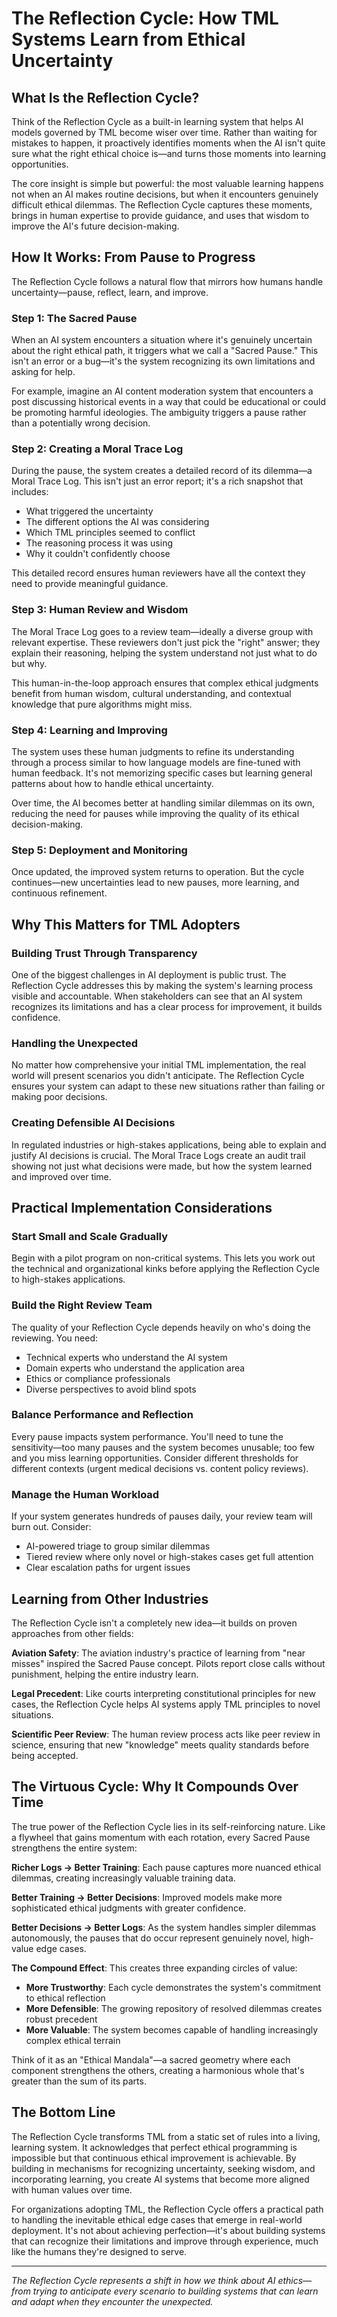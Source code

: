 # The Reflection Cycle: How TML Systems Learn from Ethical Uncertainty

## What Is the Reflection Cycle?

Think of the Reflection Cycle as a built-in learning system that helps AI models governed by TML become wiser over time. Rather than waiting for mistakes to happen, it proactively identifies moments when the AI isn't quite sure what the right ethical choice is—and turns those moments into learning opportunities.

The core insight is simple but powerful: the most valuable learning happens not when an AI makes routine decisions, but when it encounters genuinely difficult ethical dilemmas. The Reflection Cycle captures these moments, brings in human expertise to provide guidance, and uses that wisdom to improve the AI's future decision-making.

## How It Works: From Pause to Progress

The Reflection Cycle follows a natural flow that mirrors how humans handle uncertainty—pause, reflect, learn, and improve.

### Step 1: The Sacred Pause

When an AI system encounters a situation where it's genuinely uncertain about the right ethical path, it triggers what we call a "Sacred Pause." This isn't an error or a bug—it's the system recognizing its own limitations and asking for help.

For example, imagine an AI content moderation system that encounters a post discussing historical events in a way that could be educational or could be promoting harmful ideologies. The ambiguity triggers a pause rather than a potentially wrong decision.

### Step 2: Creating a Moral Trace Log

During the pause, the system creates a detailed record of its dilemma—a Moral Trace Log. This isn't just an error report; it's a rich snapshot that includes:

- What triggered the uncertainty
- The different options the AI was considering
- Which TML principles seemed to conflict
- The reasoning process it was using
- Why it couldn't confidently choose

This detailed record ensures human reviewers have all the context they need to provide meaningful guidance.

### Step 3: Human Review and Wisdom

The Moral Trace Log goes to a review team—ideally a diverse group with relevant expertise. These reviewers don't just pick the "right" answer; they explain their reasoning, helping the system understand not just what to do but why.

This human-in-the-loop approach ensures that complex ethical judgments benefit from human wisdom, cultural understanding, and contextual knowledge that pure algorithms might miss.

### Step 4: Learning and Improving

The system uses these human judgments to refine its understanding through a process similar to how language models are fine-tuned with human feedback. It's not memorizing specific cases but learning general patterns about how to handle ethical uncertainty.

Over time, the AI becomes better at handling similar dilemmas on its own, reducing the need for pauses while improving the quality of its ethical decision-making.

### Step 5: Deployment and Monitoring

Once updated, the improved system returns to operation. But the cycle continues—new uncertainties lead to new pauses, more learning, and continuous refinement.

## Why This Matters for TML Adopters

### Building Trust Through Transparency

One of the biggest challenges in AI deployment is public trust. The Reflection Cycle addresses this by making the system's learning process visible and accountable. When stakeholders can see that an AI system recognizes its limitations and has a clear process for improvement, it builds confidence.

### Handling the Unexpected

No matter how comprehensive your initial TML implementation, the real world will present scenarios you didn't anticipate. The Reflection Cycle ensures your system can adapt to these new situations rather than failing or making poor decisions.

### Creating Defensible AI Decisions

In regulated industries or high-stakes applications, being able to explain and justify AI decisions is crucial. The Moral Trace Logs create an audit trail showing not just what decisions were made, but how the system learned and improved over time.

## Practical Implementation Considerations

### Start Small and Scale Gradually

Begin with a pilot program on non-critical systems. This lets you work out the technical and organizational kinks before applying the Reflection Cycle to high-stakes applications.

### Build the Right Review Team

The quality of your Reflection Cycle depends heavily on who's doing the reviewing. You need:
- Technical experts who understand the AI system
- Domain experts who understand the application area
- Ethics or compliance professionals
- Diverse perspectives to avoid blind spots

### Balance Performance and Reflection

Every pause impacts system performance. You'll need to tune the sensitivity—too many pauses and the system becomes unusable; too few and you miss learning opportunities. Consider different thresholds for different contexts (urgent medical decisions vs. content policy reviews).

### Manage the Human Workload

If your system generates hundreds of pauses daily, your review team will burn out. Consider:
- AI-powered triage to group similar dilemmas
- Tiered review where only novel or high-stakes cases get full attention
- Clear escalation paths for urgent issues

## Learning from Other Industries

The Reflection Cycle isn't a completely new idea—it builds on proven approaches from other fields:

**Aviation Safety**: The aviation industry's practice of learning from "near misses" inspired the Sacred Pause concept. Pilots report close calls without punishment, helping the entire industry learn.

**Legal Precedent**: Like courts interpreting constitutional principles for new cases, the Reflection Cycle helps AI systems apply TML principles to novel situations.

**Scientific Peer Review**: The human review process acts like peer review in science, ensuring that new "knowledge" meets quality standards before being accepted.

## The Virtuous Cycle: Why It Compounds Over Time

The true power of the Reflection Cycle lies in its self-reinforcing nature. Like a flywheel that gains momentum with each rotation, every Sacred Pause strengthens the entire system:

**Richer Logs → Better Training**: Each pause captures more nuanced ethical dilemmas, creating increasingly valuable training data.

**Better Training → Better Decisions**: Improved models make more sophisticated ethical judgments with greater confidence.

**Better Decisions → Better Logs**: As the system handles simpler dilemmas autonomously, the pauses that do occur represent genuinely novel, high-value edge cases.

**The Compound Effect**: This creates three expanding circles of value:
- **More Trustworthy**: Each cycle demonstrates the system's commitment to ethical reflection
- **More Defensible**: The growing repository of resolved dilemmas creates robust precedent
- **More Valuable**: The system becomes capable of handling increasingly complex ethical terrain

Think of it as an "Ethical Mandala"—a sacred geometry where each component strengthens the others, creating a harmonious whole that's greater than the sum of its parts.

## The Bottom Line

The Reflection Cycle transforms TML from a static set of rules into a living, learning system. It acknowledges that perfect ethical programming is impossible but that continuous ethical improvement is achievable. By building in mechanisms for recognizing uncertainty, seeking wisdom, and incorporating learning, you create AI systems that become more aligned with human values over time.

For organizations adopting TML, the Reflection Cycle offers a practical path to handling the inevitable ethical edge cases that emerge in real-world deployment. It's not about achieving perfection—it's about building systems that can recognize their limitations and improve through experience, much like the humans they're designed to serve.

---

*The Reflection Cycle represents a shift in how we think about AI ethics—from trying to anticipate every scenario to building systems that can learn and adapt when they encounter the unexpected.*
